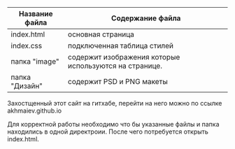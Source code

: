 Название файла  | Содержание файла
----------------|----------------------
index.html      | oсновная страница
index.css       | подключенная таблица стилей
папка "image"   |содержит изображения которые используются на странице.
папка "Дизайн"  | содержит  PSD и PNG макеты

Захостщенный этот сайт на гитхабе, перейти на него можно по ссылке akhmaiev.github.io

Для корректной работы необходимо что бы указанные файлы и папка находились в одной директроии. После чего потребуется открыть index.html.
